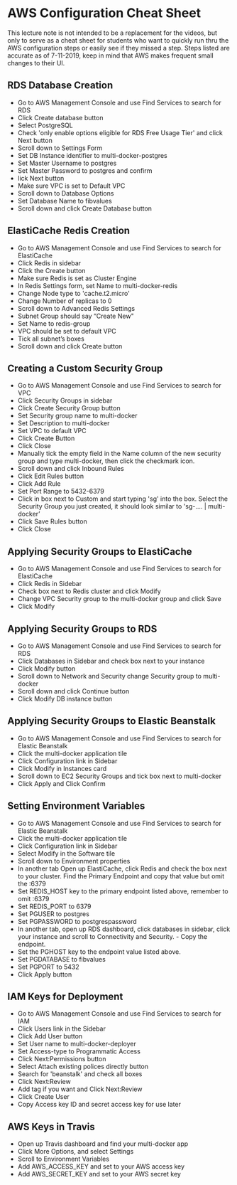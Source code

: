 # AWS Configuration Cheat Sheet
This lecture note is not intended to be a replacement for the videos, but only to serve as a cheat sheet for students who want to quickly run thru the AWS configuration steps or easily see if they missed a step. Steps listed are accurate as of 7-11-2019, keep in mind that AWS makes frequent small changes to their UI.

## RDS Database Creation

 - Go to AWS Management Console and use Find Services to search for RDS
 - Click Create database button
 - Select PostgreSQL
 - Check 'only enable options eligible for RDS Free Usage Tier' and click Next button
 - Scroll down to Settings Form
 - Set DB Instance identifier to multi-docker-postgres
 - Set Master Username to postgres
 - Set Master Password to postgres and confirm
 - lick Next button
 - Make sure VPC is set to Default VPC
 - Scroll down to Database Options
 - Set Database Name to fibvalues
 - Scroll down and click Create Database button

## ElastiCache Redis Creation

 - Go to AWS Management Console and use Find Services to search for ElastiCache
 - Click Redis in sidebar
 - Click the Create button
 - Make sure Redis is set as Cluster Engine
 - In Redis Settings form, set Name to multi-docker-redis
 - Change Node type to 'cache.t2.micro'
 - Change Number of replicas to 0
 - Scroll down to Advanced Redis Settings
 - Subnet Group should say “Create New"
 - Set Name to redis-group
 - VPC should be set to default VPC
 - Tick all subnet’s boxes
 - Scroll down and click Create button

## Creating a Custom Security Group

 - Go to AWS Management Console and use Find Services to search for VPC
 - Click Security Groups in sidebar
 - Click Create Security Group button
 - Set Security group name to multi-docker
 - Set Description to multi-docker
 - Set VPC to default VPC
 - Click Create Button
 - Click Close
 - Manually tick the empty field in the Name column of the new security group and type multi-docker, then click the checkmark icon.
 - Scroll down and click Inbound Rules
 - Click Edit Rules button
 - Click Add Rule
 - Set Port Range to 5432-6379
 - Click in box next to Custom and start typing 'sg' into the box. Select the Security Group you just created, it should look similar to 'sg-…. | multi-docker’
 - Click Save Rules button
 - Click Close

## Applying Security Groups to ElastiCache

 - Go to AWS Management Console and use Find Services to search for ElastiCache
 - Click Redis in Sidebar
 - Check box next to Redis cluster and click Modify
 - Change VPC Security group to the multi-docker group and click Save
 - Click Modify

## Applying Security Groups to RDS

 - Go to AWS Management Console and use Find Services to search for RDS
 - Click Databases in Sidebar and check box next to your instance
 - Click Modify button
 - Scroll down to Network and Security change Security group to multi-docker
 - Scroll down and click Continue button
 - Click Modify DB instance button

## Applying Security Groups to Elastic Beanstalk

 - Go to AWS Management Console and use Find Services to search for Elastic Beanstalk
 - Click the multi-docker application tile
 - Click Configuration link in Sidebar
 - Click Modify in Instances card
 - Scroll down to EC2 Security Groups and tick box next to multi-docker
 - Click Apply and Click Confirm

## Setting Environment Variables

 - Go to AWS Management Console and use Find Services to search for Elastic Beanstalk
 - Click the multi-docker application tile
 - Click Configuration link in Sidebar
 - Select Modify in the Software tile
 - Scroll down to Environment properties
 - In another tab Open up ElastiCache, click Redis and check the box next to your cluster. Find the Primary Endpoint and copy that  value but omit the :6379
 - Set REDIS_HOST key to the primary endpoint listed above, remember to omit :6379
 - Set REDIS_PORT to 6379
 - Set PGUSER to postgres
 - Set PGPASSWORD to postgrespassword
 - In another tab, open up RDS dashboard, click databases in sidebar, click your instance and scroll to Connectivity and Security.  - Copy the endpoint.
 - Set the PGHOST key to the endpoint value listed above.
 - Set PGDATABASE to fibvalues
 - Set PGPORT to 5432
 - Click Apply button

## IAM Keys for Deployment

 - Go to AWS Management Console and use Find Services to search for IAM
 - Click Users link in the Sidebar
 - Click Add User button
 - Set User name to multi-docker-deployer
 - Set Access-type to Programmatic Access
 - Click Next:Permissions button
 - Select Attach existing polices directly button
 - Search for 'beanstalk' and check all boxes
 - Click Next:Review
 - Add tag if you want and Click Next:Review
 - Click Create User
 - Copy Access key ID and secret access key for use later

## AWS Keys in Travis

 - Open up Travis dashboard and find your multi-docker app
 - Click More Options, and select Settings
 - Scroll to Environment Variables
 - Add AWS_ACCESS_KEY and set to your AWS access key
 - Add AWS_SECRET_KEY and set to your AWS secret key